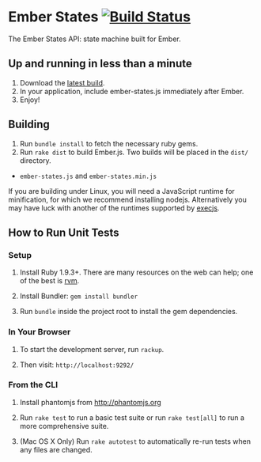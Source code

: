 # Ember States [![Build Status](https://travis-ci.org/emberjs/ember-states.png)](https://travis-ci.org/emberjs/ember-states)

The Ember States API: state machine built for Ember.

## Up and running in less than a minute

1. Download the [latest build](http://builds.emberjs.com/ember-states/latest/ember-states.js).
2. In your application, include ember-states.js immediately after Ember.
3. Enjoy!

## Building

1. Run `bundle install` to fetch the necessary ruby gems.
2. Run `rake dist` to build Ember.js. Two builds will be placed in the `dist/` directory.
  * `ember-states.js` and `ember-states.min.js`

If you are building under Linux, you will need a JavaScript runtime for
minification, for which we recommend installing nodejs.  Alternatively
you may have luck with another of the runtimes supported by
[execjs](https://github.com/sstephenson/execjs).

## How to Run Unit Tests

### Setup

1. Install Ruby 1.9.3+. There are many resources on the web can help;
one of the best is [rvm](https://rvm.io/).

2. Install Bundler: `gem install bundler`

3. Run `bundle` inside the project root to install the gem dependencies.

### In Your Browser

1. To start the development server, run `rackup`.

2. Then visit: `http://localhost:9292/`

### From the CLI

1. Install phantomjs from http://phantomjs.org

2. Run `rake test` to run a basic test suite or run `rake test[all]` to
   run a more comprehensive suite.

3. (Mac OS X Only) Run `rake autotest` to automatically re-run tests
   when any files are changed.
